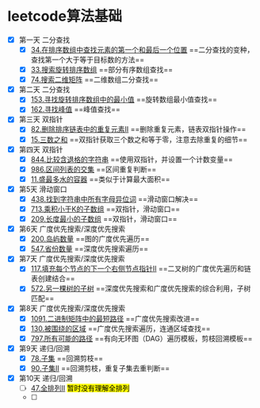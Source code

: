 # leetcode算法基础

- [x] 第一天 二分查找
  - [x] [34.在排序数组中查找元素的第一个和最后一个位置](34.在排序数组中查找元素的第一个和最后一个位置.md) ==二分查找的变种，查找第一个大于等于目标数的方法==
  - [x] [33.搜索旋转排序数组](33.搜索旋转排序数组.md) ==部分有序数组查找==
  - [x] [74.搜索二维矩阵](74.搜索二维矩阵.md) ==二维数组二分查找==
- [x] 第二天 二分查找
  - [x] [153.寻找旋转排序数组中的最小值](153.寻找旋转排序数组中的最小值.md) ==旋转数组最小值查找==
  - [x] [162.寻找峰值](162.寻找峰值.md) ==峰值查找==
- [x] 第三天 双指针
  - [x] [82.删除排序链表中的重复元素II](82.删除排序链表中的重复元素II.md) ==删除重复元素，链表双指针操作==
  - [x] [15.三数之和](15.三数之和.md) ==双指针获取三个数之和等于零，注意去除重复的细节==
- [x] 第四天 双指针
  - [x] [844.比较含退格的字符串](844.比较含退格的字符串.md) ==使用双指针，并设置一个计数变量==
  - [x] [986.区间列表的交集](986.区间列表的交集.md) ==区间重复判断==
  - [x] [11.盛最多水的容器](11.盛最多水的容器.md) ==类似于计算最大面积==
- [x] 第5天 滑动窗口
  - [x] [438.找到字符串中所有字母异位词](438.找到字符串中所有字母异位词.md) ==滑动窗口解决==
  - [x] [713.乘积小于K的子数组](713.乘积小于K的子数组.md) ==双指针，滑动窗口==
  - [x] [209.长度最小的子数组](209.长度最小的子数组.md) ==双指针，滑动窗口==
- [x] 第6天 广度优先搜索/深度优先搜索
  - [x] [200.岛屿数量](200.岛屿数量.md) ==图的广度优先遍历==
  - [x] [547.省份数量](547.省份数量.md) ==深度优先搜索遍历==
- [x] 第7天 广度优先搜索/深度优先搜索
  - [x] [117.填充每个节点的下一个右侧节点指针II](117.填充每个节点的下一个右侧节点指针II.md) ==二叉树的广度优先遍历和链表创建结合==
  - [x] [572.另一棵树的子树](572.另一棵树的子树.md) ==深度优先搜索和广度优先搜索的综合利用，子树匹配==
- [x] 第8天 广度优先搜索/深度优先搜索
  - [x] [1091.二进制矩阵中的最短路径](1091.二进制矩阵中的最短路径.md) ==广度优先搜索改进==
  - [x] [130.被围绕的区域](130.被围绕的区域.md) ==广度优先搜索遍历，连通区域查找==
  - [x] [797.所有可能的路径](797.所有可能的路径.md) ==有向无环图（DAG）遍历模板，剪枝回溯模板==
- [x] 第9天 递归/回溯
  - [x] [78.子集](78.子集.md) ==回溯剪枝==
  - [x] [90.子集II](90.子集II.md) ==回溯剪枝，重复子集去重判断==
  
- [x] 第10天 递归/回溯
  - [ ] [47.全排列II](47.全排列II.md) <mark>暂时没有理解全排列</mark>
  - [ ] 